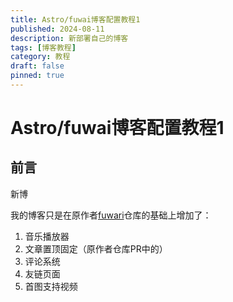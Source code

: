 ```yaml
---
title: Astro/fuwai博客配置教程1
published: 2024-08-11
description: 新部署自己的博客
tags: [博客教程]
category: 教程
draft: false 
pinned: true
---
```


# Astro/fuwai博客配置教程1

## 前言

新博

我的博客只是在原作者[fuwari](https://github.com/saicaca/fuwari)仓库的基础上增加了：

1. 音乐播放器
2. 文章置顶固定（原作者仓库PR中的）
3. 评论系统
4. 友链页面
5. 首图支持视频
